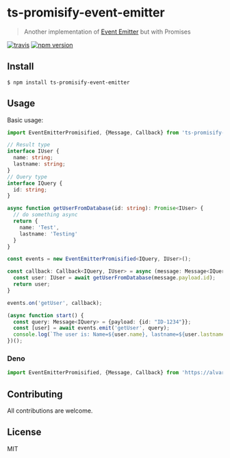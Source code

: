 # ts-promisify-event-emitter
> Another implementation of [Event Emitter](https://nodejs.org/api/events.html) but with Promises

[![travis](https://travis-ci.org/AlvaroBernalG/ts-promisify-event-emitter.svg?branch=master)](https://travis-ci.org/AlvaroBernalG/ts-promisify-event-emitter.svg?branch=master) [![npm version](https://badge.fury.io/js/ts-promisify-event-emitter.svg)](https://badge.fury.io/js/ts-promisify-event-emitter)


## Install
```
$ npm install ts-promisify-event-emitter
```

## Usage

Basic usage:

```ts
import EventEmitterPromisified, {Message, Callback} from 'ts-promisify-event-emitter';

// Result type
interface IUser {
  name: string;
  lastname: string;
}
// Query type
interface IQuery {
  id: string;
}

async function getUserFromDatabase(id: string): Promise<IUser> {
  // do something async
  return {
    name: 'Test',
    lastname: 'Testing'
  }
}

const events = new EventEmitterPromisified<IQuery, IUser>();

const callback: Callback<IQuery, IUser> = async (message: Message<IQuery>): Promise<IUser> => {
  const user: IUser = await getUserFromDatabase(message.payload.id);
  return user;
}

events.on('getUser', callback);

(async function start() {
  const query: Message<IQuery> = {payload: {id: "ID-1234"}};
  const [user] = await events.emit('getUser', query);
  console.log(`The user is: Name=${user.name}, lastname=${user.lastname}.`);
})();
```

### Deno
```ts
import EventEmitterPromisified, {Message, Callback} from 'https://alvarobg.com/deno/ts_promisfy_event_emitter/1.1.10/index.ts';


```
## Contributing

All contributions are welcome.

## License

MIT
